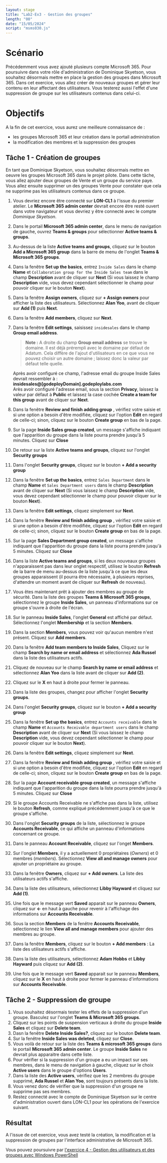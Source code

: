 ```yaml
---
layout: stage
title: "Lab2-Ex3 - Gestion des groupes"
length: "00"
date: "15/05/2024"
script: "msms030.js"
---
```

# Scénario
Précédemment vous avez ajouté plusieurs compte Microsoft 365. Pour poursuivre dans votre rôle d'administration de Dominique Skyetson, vous souhaitez désormais mettre en place la gestion des groupes dans Microsoft 365. Dans cet exercice, vous allez créer de nouveaux groupes et gérer leur contenu en leur affectant des utilisateurs. Vous testerez aussi l'effet d'une suppression de groupe sur les utilisateurs contenus dans celui-ci.

# Objectifs
A la fin de cet exercice, vous aurez une meilleure connaissance de :
- les groupes Microsoft 365 et leur création dans le portail administration
- la modification des membres et la suppression des groupes

## Tâche 1 - Création de groupes
En tant que Dominique Skyetson, vous souhaitez désormais mettre en oeuvre les groupes Microsoft 365 dans le projet pilote. Dans cette tâche, vous allez ajouter deux groupes de Vente et un groupe du service paye. Vous allez ensuite supprimer un des groupes Vente pour constater que cela ne supprime pas les utilisateurs contenus dans ce groupe.
1. Vous devriez encore être connecté sur **LON-CL1** à l'issue du premier atelier. Le **Microsoft 365 admin center** devrait encore être resté ouvert dans votre navigateur et vous devriez y être connecté avec le compte *Dominique Skyetson*.
1. Dans le portail **Microsoft 365 admin center**, dans le menu de navigation de gauche, ouvrez **Teams & groups** pour sélectionner **Active teams & groups**.
1. Au-dessus de la liste **Active teams and groups**, cliquez sur le bouton **Add a Microsoft 365 group** dans la barre de menu de l'onglet **Teams & Microsoft 365 groups**.
1. Dans la fenêtre **Set up the basics**, entrez ```Inside Sales``` dans le champ **Name** et ```Collaboration group for the Inside Sales team``` dans le champ **Description** avant de cliquer sur **Next** (Si vous laissez le champ **Description** vide, vous devez cependant sélectionner le champ pour pouvoir cliquer sur le bouton **Next**).
1. Dans la fenêtre **Assign owners**, cliquez sur **+ Assign owners** pour afficher la liste des utilisateurs. Sélectionnez **Alan Yoo**, avant de cliquer sur **Add (1)** puis **Next**. 
1. Dans la fenêtre **Add members**, cliquez sur **Next**.
1. Dans la fenêtre **Edit settings**, saisissez ```insidesales``` dans le champ **Group email address**.  
	>**Note :** A droite du champ **Group email address** se trouve le domaine. Il est déjà prérempli avec le domaine par défaut de Adatum. Cela diffère de l'ajout d'utilisateurs en ce que vous ne pouvez choisir un autre domaine ; laissez donc la valeur par défaut telle quelle.  

	Après avoir configuré ce champ, l'adresse email du groupe Inside Sales devrait ressembler à : **insidesales@[godeployDomain].godeploylabs.com**  
	Arès avoir configuré l'adresse email, sous la section **Privacy**, laissez la valeur par défaut à **Public** et laissez la case cochée **Create a team for this group** avant de cliquer sur **Next**.
1. Dans la fenêtre **Review and finish adding group** , vérifiez votre saisie et si une option a besoin d'être modifiée, cliquez sur l'option **Edit** en regard de celle-ci; sinon, cliquez sur le bouton **Create group** en bas de la page.
1. Sur la page **Inside Sales group created**, un message s'affiche indiquant que l'apparition du groupe dans la liste pourra prendre jusqu'à 5 minutes. Cliquez sur **Close**
1. De retour sur la liste **Active teams and groups**, cliquez sur l'onglet **Security groups**
1. Dans l'onglet **Security groups**, cliquez sur le bouton **+ Add a security group**
1. Dans la fenêtre **Set up the basics**, entrez ```Sales Department``` dans le champ **Name** et ```Sales Department users``` dans le champ **Description** avant de cliquer sur **Next** (Si vous laissez le champ **Description** vide, vous devez cependant sélectionner le champ pour pouvoir cliquer sur le bouton **Next**).
1. Dans la fenêtre **Edit settings**, cliquez simplement sur **Next**.
1. Dans la fenêtre **Review and finish adding group** , vérifiez votre saisie et si une option a besoin d'être modifiée, cliquez sur l'option **Edit** en regard de celle-ci; sinon, cliquez sur le bouton **Create group** en bas de la page.
1. Sur la page **Sales Department group created**, un message s'affiche indiquant que l'apparition du groupe dans la liste pourra prendre jusqu'à 5 minutes. Cliquez sur **Close**
1. Dans la liste **Active teams and groups**, si les deux nouveaux groupes n'apparaissent pas dans leur onglet respectif, utilisez le bouton **Refresh** de la barre de menu au-dessus de la liste jusqu'à ce que les deux groupes apparaissent (il pourra être nécessaire, à plusieurs reprises, d'attendre un moment avant de cliquer sur **Refresh** de nouveau).
1. Vous êtes maintenant prêt à ajouter des membres au groupe de sécurité. Dans la liste des groupes **Teams & Microsoft 365 groups**, sélectionnez le groupe **Inside Sales**, un panneau d'informations sur ce groupe s'ouvre à droite de l'écran.
1. Sur le panneau **Inside Sales**, l'onglet **General** est affiché par défaut. Sélectionnez l'onglet **Membership** et la section **Members**.
1. Dans la section **Members**, vous pouvez voir qu'aucun membre n'est présent. Cliquez sur **Add members**. 
1. Dans la fenêtre **Add team members to Inside Sales**, Cliquez sur le champ **Search by name or email address** et sélectionnez **Ada Russel** dans la liste des utilisateurs actifs.
1. Cliquez de nouveau sur le champ **Search by name or email address** et sélectionnez **Alan Yoo** dans la liste avant de cliquer sur **Add (2)**. 
1. Cliquez sur le **X** en haut à droite pour fermer le panneau.
1. Dans la liste des groupes, changez pour afficher l'onglet **Security groups**.
1. Dans l'onglet **Security groups**, cliquez sur le bouton **+ Add a security group**
1. Dans la fenêtre **Set up the basics**, entrez ```Accounts receivable``` dans le champ **Name** et ```Accounts Receivable department users``` dans le champ **Description** avant de cliquer sur **Next** (Si vous laissez le champ **Description** vide, vous devez cependant sélectionner le champ pour pouvoir cliquer sur le bouton **Next**).
1. Dans la fenêtre **Edit settings**, cliquez simplement sur **Next**.
1. Dans la fenêtre **Review and finish adding group** , vérifiez votre saisie et si une option a besoin d'être modifiée, cliquez sur l'option **Edit** en regard de celle-ci; sinon, cliquez sur le bouton **Create group** en bas de la page.
1. Sur la page **Account receivable group created**, un message s'affiche indiquant que l'apparition du groupe dans la liste pourra prendre jusqu'à 5 minutes. Cliquez sur **Close**
1. Si le groupe Accounts Receivable ne s'affiche pas dans la liste, utilisez le bouton **Refresh**, comme expliqué précédemment jusqu'à ce que le groupe s'affiche.
1. Dans l'onglet **Security groups** de la liste, sélectionnez le groupe **Accounts Receivable**, ce qui affiche un panneau d'informations concernant ce groupe.
1. Dans le panneau **Account Receivable**, cliquez sur l'onget **Members**.
1. Sur l'onglet **Members**, il y a actuellement 0 propriétaires (*Owners*) et 0 membres (*members*). Sélectionnez **View all and manage owners** pour ajouter un propriétaire au groupe.
1. Dans la fenêtre **Owners**, cliquez sur **+ Add owners**. La liste des utilisateurs actifs s'affiche.
1. Dans la liste des utilisateurs, sélectionnez **Libby Hayward** et cliquez sur **Add (1)**.
1. Une fois que le message vert **Saved** apparait sur le panneau **Owners**, cliquez sur **<-** en haut à gauche pour revenir à l'affichage des informations sur **Accounts Receivable**.
1. Sous la section **Members** de la fenêtre **Accounts Receivable**, sélectionnez le lien **View all and manage members** pour ajouter des membres au groupe. 
1. Dans la fenêtre **Members**, cliquez sur le bouton **+ Add members** : La liste des utilisateurs actifs s'affiche.
1. Dans la liste des utilisateurs, sélectionnez **Adam Hobbs** et **Libby Hayward** puis cliquez sur **Add (2)**.
1. Une fois que le message vert **Saved** apparait sur le panneau **Members**, cliquez sur le **X** en haut à droite pour fermer le panneau d'informations sur **Accounts Receivable**.
 
## Tâche 2 - Suppression de groupe
1. Vous souhaitez désormais tester les effets de la suppression d'un groupe. Basculez sur l'onglet **Teams & Microsoft 365 groups**.
1. Cliquez sur les points de suspension verticaux à droite du groupe **Inside Sales** et cliquez sur **Delete team**. 
1. Dasn la fenêtre **Delete Inside Sales?**, cliquez sur le bouton **Delete team**.
1. Sur la fenêtre **Inside Sales was deleted**, cliquez sur **Close**. 
1. Vous voilà de retour sur la liste des **Teams & microsoft 365 groups** dans le portail **Microsoft 365 admin center**. Le groupe **Inside Sales** ne devrait plus apparaitre dans cette liste.
1. Pour vérifier si la suppression d'un groupe a eu un impact sur ses membres, dans le menu de navigation à gauche, cliquez sur le choix **Active users** dans le groupe d'options **Users**.
1. Dans la liste des **Active users**, vérifiez que les 2 membres du groupe supprimé, **Ada Russel** et **Alan Yoo**, sont toujours présents dans la liste.
1. Vous venez donc de vérifier que la suppression d'un groupe ne supprime pas ses membres.
1. Restez connecté avec le compte de Dominique Skyetson sur le centre d'administration ouvert dans LON-CL1 pour les opérations de l'exercice suivant.

## Résultat
A l'issue de cet exercice, vous avez testé la création, la modification et la suppression de groupes par l'interface administrative de Microsoft 365.

Vous pouvez poursuivre par [l'exercice 4 - Gestion des utilisateurs et des groupes avec Windows PowerShell](lab2e4)